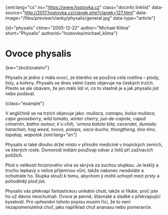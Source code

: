 
{xml:lang="cs" ns="https://www.hostovka.cz" class="docinfo linklist" data-source="http://2017.hostovka.cz/clanek.php?clanek=127.html" data-image="/files/preview/clanky/physalis/general.jpg" data-type="article"}

{id="physalis" ctime="2005-12-22" author="Michael Klíma" short="Physalis" authorid="hostovka/michael_klima"}

# Ovoce physalis

{kw="zbožíznalství"}

Physalis je jedno z mála ovocí, ze kterého se používá celá rostlina – plody, listy, a kořeny. Physalis se dnes velmi často objevuje na českých trzích. Přesto se ale obávám, že jen málo lidí ví, co to vlastně je a jak physalis jíst nebo podávat.

{class="example"}

V angličtině se na trzích objevuje jako: _mullaca, camapu, bolsa mullaca, cape gooseberry, wild tomato, winter cherry, juá-de-capote, capulí cimarrón, battre-autour, k'u chih, 'urmoa batoto bita, cecendet, dumadu harachan, hog weed, nvovo, polopa, saca-buche, thongtheng, tino-tino, topatop, wapotok {xml:lang="en"}_


Physalis si také dlouho držel místo v přírodní medicíně v tropických zemích, ve kterých roste. Domorodí indiáni používají odvar z listů při zažívacích potížích.

Plod o velikosti hroznového vína se skrývá za suchou slupkou. Je lesklý a trochu lepkavý s velice příjemnou vůní, takže nakonec neodoláte a ochutnáte ho. Slupka slouží k tomu, abychom ji mohli uchopit mezi prsty a pohodlněji plod jíst.

Physalis vás překvapí fantastickou unikátní chutí, takže si říkáte, proč jste ho už dávno neochutnali. Ovoce je pevné, šťavnaté a sladké s překvapující kyselostí. Pro upřesnění tohoto popisu musím říci, že to není nezapomenutelná chuť, jako například chuť ananasu nebo pomeranče.

